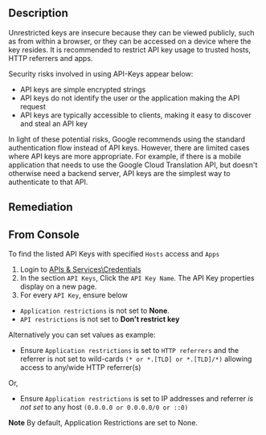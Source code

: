 ## Description

Unrestricted keys are insecure because they can be viewed publicly, such as from within a browser, or they can be accessed on a device where the key resides. It is recommended to restrict API key usage to trusted hosts, HTTP referrers and apps.

Security risks involved in using API-Keys appear below:

- API keys are simple encrypted strings
- API keys do not identify the user or the application making the API request
- API keys are typically accessible to clients, making it easy to discover and steal an API key

In light of these potential risks, Google recommends using the standard authentication flow instead of API keys. However, there are limited cases where API keys are more appropriate. For example, if there is a mobile application that needs to use the Google Cloud Translation API, but doesn't otherwise need a backend server, API keys are the simplest way to authenticate to that API.

## Remediation

## From Console

To find the listed API Keys with specified `Hosts` access and `Apps`

1. Login to [APIs & Services\Credentials](https://console.cloud.google.com/apis/credentials)
2. In the section `API Keys`, Click the `API Key Name`. The API Key properties display on a new page.
3. For every `API Key`, ensure below

- `Application restrictions` is not set to **None**.
- `API restrictions` is not set to **Don't restrict key**

Alternatively you can set values as example:

- Ensure `Application restrictions` is set to `HTTP referrers` and the referrer is not set to wild-cards `(* or *.[TLD] or *.[TLD]/*)` allowing access to any/wide HTTP referrer(s)

Or,

- Ensure `Application restrictions` is set to IP addresses and referrer *is not set* to any host `(0.0.0.0 or 0.0.0.0/0 or ::0)`

**Note** By default, Application Restrictions are set to None.
